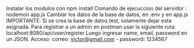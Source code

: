Instalar los modulos con  npm install
Comando de ejecuccion del servidor : nodemon app.js
Cambiar los datos de la base de datos, en .env y en app.js
IMPORTANTE: Si se crea la base de datos test, solamente dejar esta asignada.
Para registrar a un admin en postman usar la siguiente ruta: localhost:8080/api/user/register
Luego ingresar name, email, password en un JSON.
Acceso: correo: victor@gmail.com - password: 1234567

